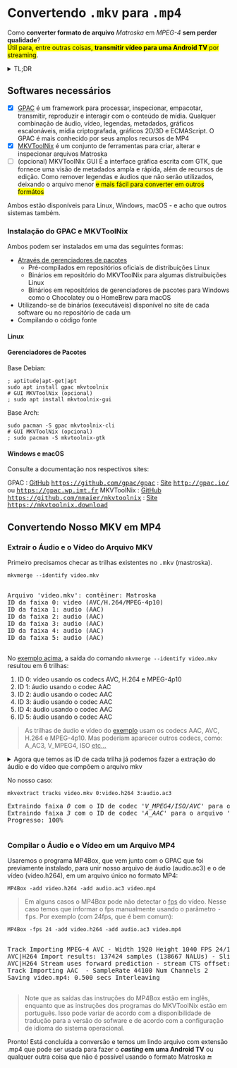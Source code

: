 
# Convertendo <samp>.mkv</samp> para <samp>.mp4</samp>
Como **converter formato de arquivo** *Matroska* em *MPEG-4* **sem perder qualidade**?  
<mark>Útil para, entre outras coisas, **transmitir vídeo para uma Android TV** por streaming</mark>.

<details>
  <summary>TL;DR</summary>
  Usando o GPAC e o MKVToolNix podemos fazer conversões, extrações, compactações e muito mais.<br />
  Aqui, mostro como fazer a conversão de <samp><abbr title="Matroska">MKV</abbr></samp> para <samp><abbr title="MPEG-4" lang="en">MP4</abbr></samp>.
</details>

## Softwares necessários
- [x] [GPAC](http://gpac.io) é um framework para processar, inspecionar, empacotar, transmitir, reproduzir e interagir com o conteúdo de mídia. Qualquer combinação de áudio, vídeo, legendas, metadados, gráficos escalonáveis, mídia criptografada, gráficos 2D/3D e ECMAScript. O GPAC é mais conhecido por seus amplos recursos de MP4
- [x] [MKVToolNix](https://mkvtoolnix.download/) é um conjunto de ferramentas para criar, alterar e inspecionar arquivos Matroska
- [ ] \(opcional) MKVToolNix GUI É a interface gráfica escrita com GTK, que fornece uma visão de metadados ampla e rápida, além de recursos de edição. Como remover legendas e áudios que não serão utilizados, deixando o arquivo menor <mark>e mais fácil para converter em outros formátos</mark>

Ambos estão disponíveis para Linux, Windows, macOS - e acho que outros sistemas também. 

### Instalação do GPAC e MKVToolNix
Ambos podem ser instalados em uma das seguintes formas:
- [Através de gerenciadores de pacotes](#gerenciadores-de-pacotes)
  - Pré-compilados em repositórios oficiais de distribuições Linux
  - Binários em repositório do MKVToolNix para algumas distruibuições Linux
  - Binários em repositórios de gerenciadores de pacotes para Windows como o Chocolatey ou o HomeBrew para macOS
- Utilizando-se de binários (executáveis) disponível no site de cada software ou no repositório de cada um
- Compilando o código fonte


#### Linux

#### Gerenciadores de Pacotes

Base Debian:
``` shell
; aptitude|apt-get|apt
sudo apt install gpac mkvtoolnix
# GUI MKVToolNix (opcional)
; sudo apt install mkvtoolnix-gui
```
Base Arch:
``` shell
sudo pacman -S gpac mkvtoolnix-cli
# GUI MKVToolNix (opcional)
; sudo pacman -S mkvtoolnix-gtk
```
#### Windows e macOS
Consulte a documentação nos respectivos sites:

GPAC
: [GitHub](https://github.com/gpac/gpac) <kbd>https://github.com/gpac/gpac</kbd>
: [Site](http://gpac.io) <kbd>http://gpac.io/</kbd> ou <kbd>https://gpac.wp.imt.fr</kbd>
MKVToolNix
: [GitHub](https://github.com/nmaier/mkvtoolnix) <kbd>https://github.com/nmaier/mkvtoolnix</kbd>
: [Site](https://mkvtoolnix.download) <kbd>https://mkvtoolnix.download</kbd>


## Convertendo Nosso MKV em MP4

### Extrair o Áudio e o Vídeo do Arquivo MKV

Primeiro precisamos checar as trilhas existentes no <samp>.mkv</samp> (mastroska).
``` shell {#exemplo1}
mkvmerge --identify video.mkv
```
<pre>
<samp>
Arquivo 'video.mkv': contêiner: Matroska  
ID da faixa 0: video (AVC/H.264/MPEG-4p10)  
ID da faixa 1: audio (AAC)  
ID da faixa 2: audio (AAC)  
ID da faixa 3: audio (AAC)  
ID da faixa 4: audio (AAC)  
ID da faixa 5: audio (AAC)
</samp>
</pre>

No [exemplo acima](#exemplo1), a saída do comando <code>mkvmerge --identify video.mkv</code> resultou em 6 trilhas:  
1. ID 0: vídeo usando os codecs AVC, H.264 e MPEG-4p10
2. ID 1: áudio usando o codec AAC
3. ID 2: áudio usando o codec AAC
4. ID 3: áudio usando o codec AAC
5. ID 4: áudio usando o codec AAC
6. ID 5: áudio usando o codec AAC

> As trilhas de áudio e vídeo do [exemplo](#exemplo1) usam os codecs AAC, AVC, H.264 e MPEG-4p10. Mas poderiam aparecer outros codecs, como: A_AC3, V_MPEG4, ISO <abbr lang="latin" title="et cetera">etc...</abbr>

<details>
  <summary>
Agora que temos as ID de cada trilha já podemos fazer a extração do áudio e do vídeo que compõem o arquivo mkv  
  </summary>
  
  <code>mkvextract tracks <var>\<video.mkv\></var> <var>\<ID da trilha de vídeo\></var>:<var>\<nome-do-arquivo-de-trilha-de-video\></var>.<var>\<codec\></var> <var>\<ID da trilha de áudio\></var>:<var>\<nome-do-arquivo-de-trilha-de-audio\></var>.<var>\<codec\></var></code>
</details>

No nosso caso:
```shell
mkvextract tracks video.mkv 0:video.h264 3:audio.ac3
```
<pre>
<samp>Extraindo faixa <var>0</var> com o ID de codec '<var>V_MPEG4/ISO/AVC</var>' para o arquivo '<kbd>video.h264</kbd>'. Formato do contêiner: <var>AVC/H.264</var> elementary stream  
Extraindo faixa <var>3</var> com o ID de codec '<var>A_AAC</var>' para o arquivo '<kbd>audio.ac3</kbd>'. Formato do contêiner: raw <var>AAC</var> file with ADTS headers  
Progresso: 100%
</samp>
</pre>

### Compilar o Áudio e o Vídeo em um **Arquivo MP4**
Usaremos o programa MP4Box, que vem junto com o GPAC que foi previamente instalado, para unir nosso arquivo de áudio (audio.ac3) e o de vídeo (video.h264), em um arquivo único no formato MP4:
```shell
MP4Box -add video.h264 -add audio.ac3 video.mp4
```
> Em alguns casos o MP4Box pode não detectar o <abbr title="Frames per Seconds" lang="en">fps</abbr> do vídeo. Nesse caso temos que informar o fps manualmente usando o parâmetro <kbd>-fps</kbd>. Por exemplo (com 24fps, que é bem comum):
```shell
MP4Box -fps 24 -add video.h264 -add audio.ac3 video.mp4
```
<pre>
<samp>
Track Importing MPEG-4 AVC - Width 1920 Height 1040 FPS 24/1 SAR 1/1
AVC|H264 Import results: 137424 samples (138667 NALUs) - Slices: 1414 I 70966 P 65045 B - 1 SEI - 1240 IDR
AVC|H264 Stream uses forward prediction - stream CTS offset: 4 frames
Track Importing AAC  - SampleRate 44100 Num Channels 2
Saving video.mp4: 0.500 secs Interleaving
</samp>
</pre>

> Note que as saídas das instruções do MP4Box estão em inglês, enquanto que as instruções dos programas do MKVToolNix estão em português. 
Isso pode variar de acordo com a disponibilidade de tradução para a versão do sofware e de acordo com a configuração de idioma do sistema operacional.

Pronto! Está concluída a conversão e temos um lindo arquivo com extensão .mp4 que pode ser usada para fazer o **<i lang="en">casting</i> em uma Android TV** ou qualquer outra coisa que não é possível usando o formato Matroska 🔚
